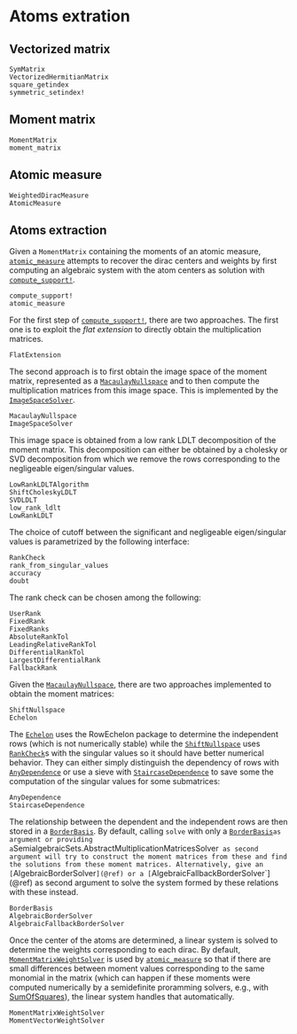 # Atoms extration

## Vectorized matrix

```@docs
SymMatrix
VectorizedHermitianMatrix
square_getindex
symmetric_setindex!
```

## Moment matrix

```@docs
MomentMatrix
moment_matrix
```

## Atomic measure

```@docs
WeightedDiracMeasure
AtomicMeasure
```

## Atoms extraction

Given a `MomentMatrix` containing the moments of an atomic measure,
[`atomic_measure`](@ref) attempts to recover the dirac centers and weights
by first computing an algebraic system with the atom centers as solution
with [`compute_support!`](@ref).

```@docs
compute_support!
atomic_measure
```

For the first step of [`compute_support!`](@ref), there are two approaches.
The first one is to exploit the *flat extension* to directly obtain the multiplication
matrices.

```@docs
FlatExtension
```

The second approach is to first obtain the image space of the moment matrix,
represented as a [`MacaulayNullspace`](@ref)
and to then compute the multiplication matrices from this image space.
This is implemented by the [`ImageSpaceSolver`](@ref).

```@docs
MacaulayNullspace
ImageSpaceSolver
```

This image space is obtained from a low rank LDLT decomposition of the moment matrix.
This decomposition can either be obtained by a cholesky or SVD decomposition from which we remove the rows corresponding to the negligeable eigen/singular values.

```@docs
LowRankLDLTAlgorithm
ShiftCholeskyLDLT
SVDLDLT
low_rank_ldlt
LowRankLDLT
```

The choice of cutoff between the significant and negligeable eigen/singular values is
parametrized by the following interface:
```@docs
RankCheck
rank_from_singular_values
accuracy
doubt
```

The rank check can be chosen among the following:
```@docs
UserRank
FixedRank
FixedRanks
AbsoluteRankTol
LeadingRelativeRankTol
DifferentialRankTol
LargestDifferentialRank
FallbackRank
```

Given the [`MacaulayNullspace`](@ref), there are two approaches implemented
to obtain the moment matrices:

```@docs
ShiftNullspace
Echelon
```

The [`Echelon`](@ref) uses the RowEchelon package to determine the independent
rows (which is not numerically stable) while the [`ShiftNullspace`](@ref) uses
[`RankCheck`](@ref)s with the singular values so it should have better numerical
behavior. They can either simply distinguish the dependency of rows with
[`AnyDependence`](@ref) or use a sieve with [`StaircaseDependence`](@ref) to
save some the computation of the singular values for some submatrices:

```@docs
AnyDependence
StaircaseDependence
```

The relationship between the dependent and the independent rows are
then stored in a [`BorderBasis`](@ref).
By default, calling `solve` with only a [`BorderBasis`](@ref)` as argument
or providing a `SemialgebraicSets.AbstractMultiplicationMatricesSolver`
as second argument will try to construct the moment matrices from these
and find the solutions from these moment matrices.
Alternatively, give an [`AlgebraicBorderSolver`](@ref) or a
[`AlgebraicFallbackBorderSolver`](@ref) as second argument
to solve the system formed by these relations with these instead.

```@docs
BorderBasis
AlgebraicBorderSolver
AlgebraicFallbackBorderSolver
```

Once the center of the atoms are determined, a linear system is solved to determine
the weights corresponding to each dirac.
By default, [`MomentMatrixWeightSolver`](@ref) is used by [`atomic_measure`](@ref) so that if there are small differences between moment values corresponding to the same monomial in the matrix
(which can happen if these moments were computed numerically by a semidefinite proramming solvers, e.g., with [SumOfSquares](https://github.com/jump-dev/SumOfSquares.jl)),
the linear system handles that automatically.
```@docs
MomentMatrixWeightSolver
MomentVectorWeightSolver
```
